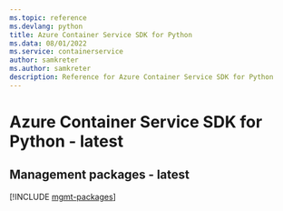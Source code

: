 ```yaml
---
ms.topic: reference
ms.devlang: python
title: Azure Container Service SDK for Python
ms.data: 08/01/2022
ms.service: containerservice
author: samkreter
ms.author: samkreter
description: Reference for Azure Container Service SDK for Python
---
```

# Azure Container Service SDK for Python - latest

## Management packages - latest
[!INCLUDE [mgmt-packages](container-service-mgmt-index.md)]